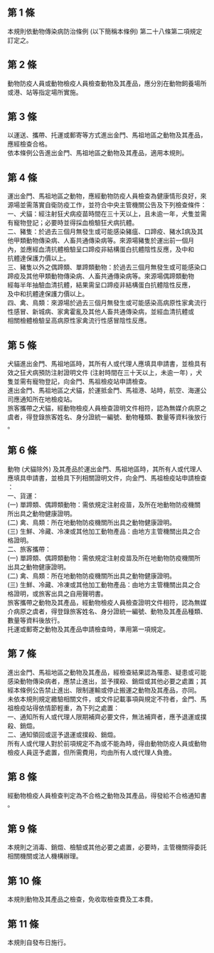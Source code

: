 第 1 條
-------
本規則依動物傳染病防治條例 (以下簡稱本條例) 第二十八條第二項規定  
訂定之。

第 2 條
-------
動物防疫人員或動物檢疫人員檢查動物及其產品，應分別在動物飼養場所  
或港、站等指定場所實施。

第 3 條
-------
以運送、攜帶、托運或郵寄等方式進出金門、馬祖地區之動物及其產品，  
應經檢查合格。  
依本條例公告進出金門、馬祖地區之動物及其產品，適用本規則。

第 4 條
-------
運出金門、馬祖地區之動物，應經動物防疫人員檢查為健康情形良好，來  
源場並需落實自衛防疫工作，並符合中央主管機關公告及下列檢查條件：  
一、犬貓：經注射狂犬病疫苗時間在三十天以上，且未逾一年，犬隻並需  
    有寵物登記；必要時並得採血檢驗狂犬病抗體。  
二、豬隻：於過去三個月無發生或可能感染豬瘟、口蹄疫、豬水病及其  
    他甲類動物傳染病、人畜共通傳染病等。來源場豬隻於運出前一個月  
    內，並應經血清抗體檢驗呈口蹄疫非結構蛋白抗體陰性反應，及中和  
    抗體達保護力價以上。  
三、豬隻以外之偶蹄類、單蹄類動物：於過去三個月無發生或可能感染口  
    蹄疫及其他甲類動物傳染病、人畜共通傳染病等。來源場偶蹄類動物  
    經每半年抽驗血清抗體，結果需呈口蹄疫非結構蛋白抗體陰性反應，  
    及中和抗體達保護力價以上。  
四、禽、鳥類：來源場於過去三個月無發生或可能感染高病原性家禽流行  
    性感冒、新城病、家禽霍亂及其他人畜共通傳染病，並經血清抗體或  
    相關檢體檢驗呈高病原性家禽流行性感冒陰性反應。

第 5 條
-------
犬貓進出金門、馬祖地區時，其所有人或代理人應填具申請書，並檢具有  
效之狂犬病預防注射證明文件 (注射時間在三十天以上，未逾一年) ，犬  
隻並需有寵物登記，向金門、馬祖檢疫站申請檢查。  
進出金門、馬祖地區之犬貓，於運抵金門、馬祖港、站時，航空、海運公  
司應通知所在地檢疫站。  
旅客攜帶之犬貓，經動物檢疫人員檢查證明文件相符，認為無媒介病原之  
虞者，得登錄旅客姓名、身分證統一編號、動物種類、數量等資料後放行  
。

第 6 條
-------
動物 (犬貓除外) 及其產品於運出金門、馬祖地區時，其所有人或代理人  
應填具申請書，並檢具下列相關證明文件，向金門、馬祖檢疫站申請檢查  
：  
一、貨運：  
 (一) 單蹄類、偶蹄類動物：需依規定注射疫苗，及所在地動物防疫機關  
      所出具之動物健康證明。  
 (二) 禽、鳥類：所在地動物防疫機關所出具之動物健康證明。  
 (三) 生鮮、冷藏、冷凍或其他加工動物產品：由地方主管機關出具之合  
      格證明。  
二、旅客攜帶：  
 (一) 單蹄類、偶蹄類動物：需依規定注射疫苗及所在地動物防疫機關所  
      出具之動物健康證明。  
 (二) 禽、鳥類：所在地動物防疫機關所出具之動物健康證明。  
 (三) 生鮮、冷藏、冷凍或其他加工動物產品：由地方主管機關出具之合  
      格證明，或旅客出具之自用聲明書。  
旅客攜帶之動物及其產品，經動物檢疫人員檢查證明文件相符，認為無媒  
介病原之虞者，得登錄旅客姓名、身分證統一編號、動物及其產品種類、  
數量等資料後放行。  
托運或郵寄之動物及其產品申請檢查時，準用第一項規定。

第 7 條
-------
進出金門、馬祖地區之動物及其產品，經檢查結果認為罹患、疑患或可能  
感染動物傳染病者，應禁止進出，並予撲殺、銷燬或其他必要之處置；其  
經本條例公告禁止進出、限制運輸或停止搬運之動物及其產品，亦同。  
未依本規則規定繳驗相關文件，或文件記載事項與規定不符者，金門、馬  
祖檢疫站得依情節輕重，為下列之處置：  
一、通知所有人或代理人限期補齊必要文件，無法補齊者，應予退運或撲  
    殺、銷燬。  
二、通知領回或逕予退運或撲殺、銷燬。  
所有人或代理人對於前項規定不為或不能為時，得由動物防疫人員或動物  
檢疫人員逕予處置，但所需費用，均由所有人或代理人負擔。

第 8 條
-------
經動物檢疫人員檢查判定為不合格之動物及其產品，得發給不合格通知書  
。

第 9 條
-------
本規則之消毒、銷燬、檢驗或其他必要之處置，必要時，主管機關得委託  
相關機關或法人機構辦理。

第 10 條
--------
本規則動物及其產品之檢查，免收取檢查費及工本費。

第 11 條
--------
本規則自發布日施行。

